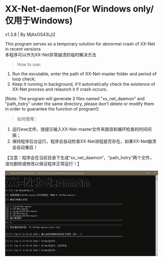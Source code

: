 # XX-Net-daemon(For Windows only/仅用于Windows)

v1.3.8 | By MjAxOS43LjI2                                                                      

This program serves as a temporary solution for abnormal crash of XX-Net in recent versions
</br>本程序可以作为XX-Net异常崩溃的临时解决方法

> How to use: 

1) Run the excutable, enter the path of XX-Net-master folder and period of loop check;
2) Keep it running in background, it'll automatically check the existence of XX-Net process and relaunch it if crash occurs.

[Note: The program will generate 2 files named "xx_net_daemon" and "path_hstry" under the same directory, please don't delete or modify them in order to guarantee the function of program!]



> 如何使用：

1) 运行exe文件，按提示输入XX-Net-master文件夹路径和循环检查的时间间隔；
2) 保持程序后台运行，程序会自动检查XX-Net进程是否存在，如果XX-Net崩溃会自动重启！

【注意：程序会在当前目录下生成“xx_net_daemon”，“path_hstry”两个文件，请勿删除或修改以保证程序正常运行！】

![Alt Text](https://github.com/Hyperkopite/XX-Net-daemon/blob/master/s1.png)
